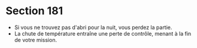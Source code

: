 # Section 181

- Si vous ne trouvez pas d'abri pour la nuit, vous perdez la partie.
- La chute de température entraîne une perte de contrôle, menant à la fin de votre mission.